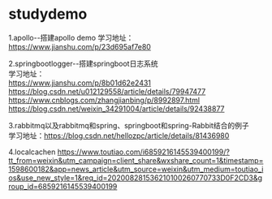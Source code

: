 # studydemo


1.apollo--搭建apollo demo  学习地址：https://www.jianshu.com/p/23d695af7e80

2.springbootlogger--搭建springboot日志系统 <br>
学习地址：<br>
https://www.jianshu.com/p/8b01d62e2431<br>
https://blog.csdn.net/u012129558/article/details/79947477<br>
https://www.cnblogs.com/zhangjianbing/p/8992897.html<br>
https://blog.csdn.net/weixin_34291004/article/details/92438877

3.rabbitmq以及rabbitmq和spring、springboot和spring-Rabbit结合的例子 <br>学习地址：https://blog.csdn.net/hellozpc/article/details/81436980

4.localcachen https://www.toutiao.com/i6859216145539400199/?tt_from=weixin&utm_campaign=client_share&wxshare_count=1&timestamp=1598600182&app=news_article&utm_source=weixin&utm_medium=toutiao_ios&use_new_style=1&req_id=202008281536210100260770733D0F2CD3&group_id=6859216145539400199
